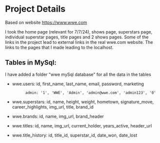 # Project Details

Based on website https://www.wwe.com

I took the home page (relevant for 7/7/24), shows page, superstars page, individual superstar pages,
title pages and 2 shows pages.
Some of the links in the project lead to external links in the real wwe.com website. The links to the 
pages that I made leading to the localhost.

## Tables in MySql:

I have added a folder "wwe mySql database" for all the data in the tables

- wwe.users:
            id, first_name, last_name, email, password, marketing

            admin: '1', 'WWE', 'Admin', 'admin@wwe.com', 'admin123', '0'

- wwe.superstars:
id, name, height, weight, hometown, signature_move, career_highlights, img_url, title, brand_id

- wwe.brands:
id, name, img_url, brand_header

- wwe.titles:
id, name, img_url, current_holder, years_active, header_url

- wwe.title_history:
id, title_id, superstar_id, date_won, date_lost
